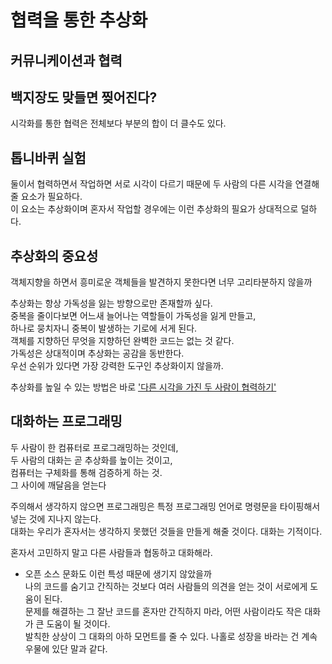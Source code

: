 # 협력을 통한 추상화

## 커뮤니케이션과 협력

## 백지장도 맞들면 찢어진다?

시각화를 통한 협력은 전체보다 부분의 합이 더 클수도 있다.<br/>

## 톱니바퀴 실험

둘이서 협력하면서 작업하면 서로 시각이 다르기 때문에 두 사람의 다른 시각을 연결해 줄 요소가 필요하다.<br/>
이 요소는 추상화이며 혼자서 작업할 경우에는 이런 추상화의 필요가 상대적으로 덜하다.<br/>

## 추상화의 중요성

객체지향을 하면서 흥미로운 객체들을 발견하지 못한다면 너무 고리타분하지 않을까<br/>

추상화는 항상 가독성을 잃는 방향으로만 존재할까 싶다.<br/>
중복을 줄이다보면 어느새 늘어나는 역할들이 가독성을 잃게 만들고,<br/>
하나로 뭉치자니 중복이 발생하는 기로에 서게 된다.<br/>
객체를 지향하던 무엇을 지향하던 완벽한 코드는 없는 것 같다.<br/>
가독성은 상대적이며 추상화는 공감을 동반한다.<br/>
우선 순위가 있다면 가장 강력한 도구인 추상화이지 않을까.<br/>

추상화를 높일 수 있는 방법은 바로 <u>'다른 시각을 가진 두 사람이 협력하기'</u><br/>

## 대화하는 프로그래밍

두 사람이 한 컴퓨터로 프로그래밍하는 것인데,<br/>
두 사람의 대화는 곧 추상화를 높이는 것이고,<br/>
컴퓨터는 구체화를 통해 검증하게 하는 것.<br/>
그 사이에 깨달음을 얻는다<br/>

주의해서 생각하지 않으면 프로그래밍은 특정 프로그래밍 언어로 명령문을 타이핑해서 넣는 것에 지나지 않는다.<br/>
대화는 우리가 혼자서는 생각하지 못했던 것들을 만들게 해줄 것이다. 대화는 기적이다.<br/>

혼자서 고민하지 말고 다른 사람들과 협동하고 대화해라.<br/>

- 오픈 소스 문화도 이런 특성 때문에 생기지 않았을까<br/>
나의 코드를 숨기고 간직하는 것보다 여러 사람들의 의견을 얻는 것이 서로에게 도움이 된다.<br/>
문제를 해결하는 그 잘난 코드를 혼자만 간직하지 마라, 어떤 사람이라도 작은 대화가 큰 도움이 될 것이다.<br/>
발칙한 상상이 그 대화의 아하 모먼트를 줄 수 있다. 나홀로 성장을 바라는 건 계속 우물에 있단 말과 같다.<br/>